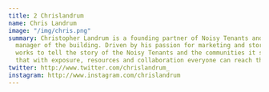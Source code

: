 ```yaml
---
title: 2 Chrislandrum
name: Chris Landrum
image: "/img/chris.png"
summary: Christopher Landrum is a founding partner of Noisy Tenants and community
  manager of the building. Driven by his passion for marketing and storytelling Chris
  works to tell the story of the Noisy Tenants and the communities it serves. He believes
  that with exposure, resources and collaboration everyone can reach their full potential.
twitter: http://www.twitter.com/chrislandrum_
instagram: http://www.instagram.com/chrislandrum
---
```

